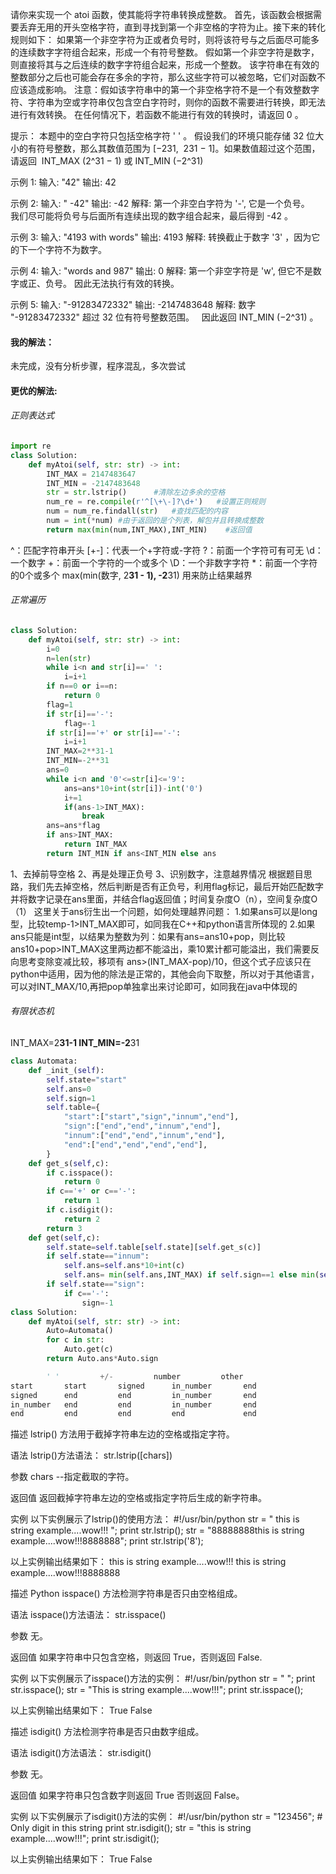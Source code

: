 请你来实现一个 atoi 函数，使其能将字符串转换成整数。
首先，该函数会根据需要丢弃无用的开头空格字符，直到寻找到第一个非空格的字符为止。接下来的转化规则如下：
如果第一个非空字符为正或者负号时，则将该符号与之后面尽可能多的连续数字字符组合起来，形成一个有符号整数。
假如第一个非空字符是数字，则直接将其与之后连续的数字字符组合起来，形成一个整数。
该字符串在有效的整数部分之后也可能会存在多余的字符，那么这些字符可以被忽略，它们对函数不应该造成影响。
注意：假如该字符串中的第一个非空格字符不是一个有效整数字符、字符串为空或字符串仅包含空白字符时，则你的函数不需要进行转换，即无法进行有效转换。
在任何情况下，若函数不能进行有效的转换时，请返回 0 。

提示：
本题中的空白字符只包括空格字符 ' ' 。
假设我们的环境只能存储 32 位大小的有符号整数，那么其数值范围为 [−231,  231 − 1]。如果数值超过这个范围，请返回  INT_MAX (2^31 − 1) 或 INT_MIN (−2^31) 

示例 1:
输入: "42"
输出: 42

示例 2:
输入: "   -42"
输出: -42
解释: 第一个非空白字符为 '-', 它是一个负号。
     我们尽可能将负号与后面所有连续出现的数字组合起来，最后得到 -42 。

示例 3:
输入: "4193 with words"
输出: 4193
解释: 转换截止于数字 '3' ，因为它的下一个字符不为数字。

示例 4:
输入: "words and 987"
输出: 0
解释: 第一个非空字符是 'w', 但它不是数字或正、负号。
     因此无法执行有效的转换。

示例 5:
输入: "-91283472332"
输出: -2147483648
解释: 数字 "-91283472332" 超过 32 位有符号整数范围。 
     因此返回 INT_MIN (−2^31) 。

#### 我的解法：

未完成，没有分析步骤，程序混乱，多次尝试

#### 更优的解法:

###### 正则表达式

```python
import re
class Solution:
    def myAtoi(self, str: str) -> int:
        INT_MAX = 2147483647    
        INT_MIN = -2147483648
        str = str.lstrip()      #清除左边多余的空格
        num_re = re.compile(r'^[\+\-]?\d+')   #设置正则规则
        num = num_re.findall(str)   #查找匹配的内容
        num = int(*num) #由于返回的是个列表，解包并且转换成整数
        return max(min(num,INT_MAX),INT_MIN)    #返回值
```

^：匹配字符串开头
[\+\-]：代表一个+字符或-字符
?：前面一个字符可有可无
\d：一个数字
+：前面一个字符的一个或多个
\D：一个非数字字符
*：前面一个字符的0个或多个
max(min(数字, 2**31 - 1), -2**31) 用来防止结果越界

###### 正常遍历

```python
class Solution:
    def myAtoi(self, str: str) -> int:
        i=0
        n=len(str)
        while i<n and str[i]==' ':
            i=i+1
        if n==0 or i==n:
            return 0
        flag=1
        if str[i]=='-':
            flag=-1
        if str[i]=='+' or str[i]=='-':
            i=i+1
        INT_MAX=2**31-1
        INT_MIN=-2**31
        ans=0
        while i<n and '0'<=str[i]<='9':
            ans=ans*10+int(str[i])-int('0')
            i+=1
            if(ans-1>INT_MAX):
                break
        ans=ans*flag
        if ans>INT_MAX:
            return INT_MAX
        return INT_MIN if ans<INT_MIN else ans
```

1、去掉前导空格
2、再是处理正负号
3、识别数字，注意越界情况
根据题目思路，我们先去掉空格，然后判断是否有正负号，利用flag标记，最后开始匹配数字并将数字记录在ans里面，并结合flag返回值；时间复杂度O（n），空间复杂度O（1）
这里关于ans衍生出一个问题，如何处理越界问题：
1.如果ans可以是long型，比较temp-1>INT_MAX即可，如同我在C++和python语言所体现的
2.如果ans只能是int型，以结果为整数为列：如果有ans=ans10+pop，则比较ans10+pop>INT_MAX这里两边都不能溢出，乘10累计都可能溢出，我们需要反向思考变除变减比较，移项有
ans>(INT_MAX-pop)/10，但这个式子应该只在python中适用，因为他的除法是正常的，其他会向下取整，所以对于其他语言，可以对INT_MAX/10,再把pop单独拿出来讨论即可，如同我在java中体现的

###### 有限状态机

INT_MAX=2**31-1
INT_MIN=-2**31

```python
class Automata:
    def _init_(self):
        self.state="start"
        self.ans=0
        self.sign=1
        self.table={
            "start":["start","sign","innum","end"],
            "sign":["end","end","innum","end"],
            "innum":["end","end","innum","end"],
            "end":["end","end","end","end"],
        }
    def get_s(self,c):
        if c.isspace():
            return 0
        if c=='+' or c=='-':
            return 1
        if c.isdigit():
            return 2
        return 3
    def get(self,c):
        self.state=self.table[self.state][self.get_s(c)]
        if self.state=="innum":
            self.ans=self.ans*10+int(c)
            self.ans= min(self.ans,INT_MAX) if self.sign==1 else min(self.ans,-INT_MIN)
        if self.state=="sign":
            if c=='-':
                sign=-1
class Solution:
    def myAtoi(self, str: str) -> int:
        Auto=Automata()
        for c in str:
            Auto.get(c)
        return Auto.ans*Auto.sign
```

```python
        ' '         +/-         number         other
start	    start	    signed	    in_number	    end
signed	    end	        end	        in_number	    end
in_number	end	        end	        in_number	    end
end	        end	        end	        end	            end
```




描述
lstrip() 方法用于截掉字符串左边的空格或指定字符。

语法
lstrip()方法语法：
str.lstrip([chars])

参数
chars --指定截取的字符。

返回值
返回截掉字符串左边的空格或指定字符后生成的新字符串。

实例
以下实例展示了lstrip()的使用方法：
#!/usr/bin/python
str = "     this is string example....wow!!!     ";
print str.lstrip();
str = "88888888this is string example....wow!!!8888888";
print str.lstrip('8');

以上实例输出结果如下：
this is string example....wow!!!
this is string example....wow!!!8888888



描述
Python isspace() 方法检测字符串是否只由空格组成。

语法
isspace()方法语法：
str.isspace()

参数
无。

返回值
如果字符串中只包含空格，则返回 True，否则返回 False.

实例
以下实例展示了isspace()方法的实例：
#!/usr/bin/python
str = "       "; 
print str.isspace();
str = "This is string example....wow!!!";
print str.isspace();

以上实例输出结果如下：
True
False

描述
isdigit() 方法检测字符串是否只由数字组成。

语法
isdigit()方法语法：
str.isdigit()

参数
无。

返回值
如果字符串只包含数字则返回 True 否则返回 False。

实例
以下实例展示了isdigit()方法的实例：
#!/usr/bin/python
str = "123456";  # Only digit in this string
print str.isdigit();
str = "this is string example....wow!!!";
print str.isdigit();

以上实例输出结果如下：
True
False